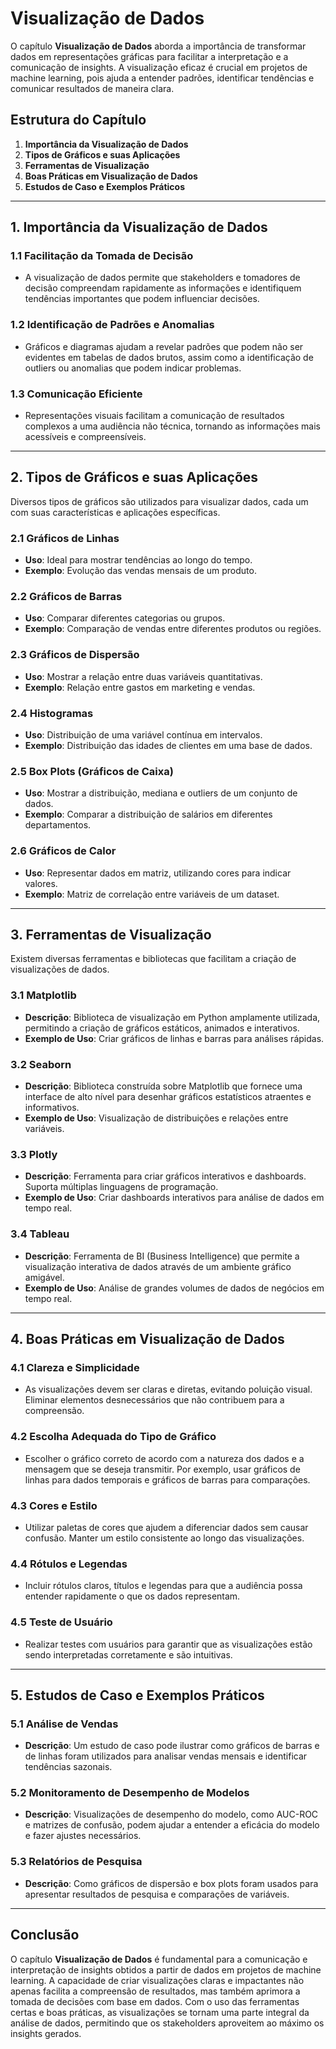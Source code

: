 # Visualização de Dados

O capítulo **Visualização de Dados** aborda a importância de transformar dados em representações gráficas para facilitar a interpretação e a comunicação de insights. A visualização eficaz é crucial em projetos de machine learning, pois ajuda a entender padrões, identificar tendências e comunicar resultados de maneira clara.

## Estrutura do Capítulo

1. **Importância da Visualização de Dados**
2. **Tipos de Gráficos e suas Aplicações**
3. **Ferramentas de Visualização**
4. **Boas Práticas em Visualização de Dados**
5. **Estudos de Caso e Exemplos Práticos**

---

## 1. Importância da Visualização de Dados

### 1.1 Facilitação da Tomada de Decisão
- A visualização de dados permite que stakeholders e tomadores de decisão compreendam rapidamente as informações e identifiquem tendências importantes que podem influenciar decisões.

### 1.2 Identificação de Padrões e Anomalias
- Gráficos e diagramas ajudam a revelar padrões que podem não ser evidentes em tabelas de dados brutos, assim como a identificação de outliers ou anomalias que podem indicar problemas.

### 1.3 Comunicação Eficiente
- Representações visuais facilitam a comunicação de resultados complexos a uma audiência não técnica, tornando as informações mais acessíveis e compreensíveis.

---

## 2. Tipos de Gráficos e suas Aplicações

Diversos tipos de gráficos são utilizados para visualizar dados, cada um com suas características e aplicações específicas.

### 2.1 Gráficos de Linhas
- **Uso**: Ideal para mostrar tendências ao longo do tempo.
- **Exemplo**: Evolução das vendas mensais de um produto.

### 2.2 Gráficos de Barras
- **Uso**: Comparar diferentes categorias ou grupos.
- **Exemplo**: Comparação de vendas entre diferentes produtos ou regiões.

### 2.3 Gráficos de Dispersão
- **Uso**: Mostrar a relação entre duas variáveis quantitativas.
- **Exemplo**: Relação entre gastos em marketing e vendas.

### 2.4 Histogramas
- **Uso**: Distribuição de uma variável contínua em intervalos.
- **Exemplo**: Distribuição das idades de clientes em uma base de dados.

### 2.5 Box Plots (Gráficos de Caixa)
- **Uso**: Mostrar a distribuição, mediana e outliers de um conjunto de dados.
- **Exemplo**: Comparar a distribuição de salários em diferentes departamentos.

### 2.6 Gráficos de Calor
- **Uso**: Representar dados em matriz, utilizando cores para indicar valores.
- **Exemplo**: Matriz de correlação entre variáveis de um dataset.

---

## 3. Ferramentas de Visualização

Existem diversas ferramentas e bibliotecas que facilitam a criação de visualizações de dados.

### 3.1 Matplotlib
- **Descrição**: Biblioteca de visualização em Python amplamente utilizada, permitindo a criação de gráficos estáticos, animados e interativos.
- **Exemplo de Uso**: Criar gráficos de linhas e barras para análises rápidas.

### 3.2 Seaborn
- **Descrição**: Biblioteca construída sobre Matplotlib que fornece uma interface de alto nível para desenhar gráficos estatísticos atraentes e informativos.
- **Exemplo de Uso**: Visualização de distribuições e relações entre variáveis.

### 3.3 Plotly
- **Descrição**: Ferramenta para criar gráficos interativos e dashboards. Suporta múltiplas linguagens de programação.
- **Exemplo de Uso**: Criar dashboards interativos para análise de dados em tempo real.

### 3.4 Tableau
- **Descrição**: Ferramenta de BI (Business Intelligence) que permite a visualização interativa de dados através de um ambiente gráfico amigável.
- **Exemplo de Uso**: Análise de grandes volumes de dados de negócios em tempo real.

---

## 4. Boas Práticas em Visualização de Dados

### 4.1 Clareza e Simplicidade
- As visualizações devem ser claras e diretas, evitando poluição visual. Eliminar elementos desnecessários que não contribuem para a compreensão.

### 4.2 Escolha Adequada do Tipo de Gráfico
- Escolher o gráfico correto de acordo com a natureza dos dados e a mensagem que se deseja transmitir. Por exemplo, usar gráficos de linhas para dados temporais e gráficos de barras para comparações.

### 4.3 Cores e Estilo
- Utilizar paletas de cores que ajudem a diferenciar dados sem causar confusão. Manter um estilo consistente ao longo das visualizações.

### 4.4 Rótulos e Legendas
- Incluir rótulos claros, títulos e legendas para que a audiência possa entender rapidamente o que os dados representam.

### 4.5 Teste de Usuário
- Realizar testes com usuários para garantir que as visualizações estão sendo interpretadas corretamente e são intuitivas.

---

## 5. Estudos de Caso e Exemplos Práticos

### 5.1 Análise de Vendas
- **Descrição**: Um estudo de caso pode ilustrar como gráficos de barras e de linhas foram utilizados para analisar vendas mensais e identificar tendências sazonais.

### 5.2 Monitoramento de Desempenho de Modelos
- **Descrição**: Visualizações de desempenho do modelo, como AUC-ROC e matrizes de confusão, podem ajudar a entender a eficácia do modelo e fazer ajustes necessários.

### 5.3 Relatórios de Pesquisa
- **Descrição**: Como gráficos de dispersão e box plots foram usados para apresentar resultados de pesquisa e comparações de variáveis.

---

## Conclusão

O capítulo **Visualização de Dados** é fundamental para a comunicação e interpretação de insights obtidos a partir de dados em projetos de machine learning. A capacidade de criar visualizações claras e impactantes não apenas facilita a compreensão de resultados, mas também aprimora a tomada de decisões com base em dados. Com o uso das ferramentas certas e boas práticas, as visualizações se tornam uma parte integral da análise de dados, permitindo que os stakeholders aproveitem ao máximo os insights gerados.
